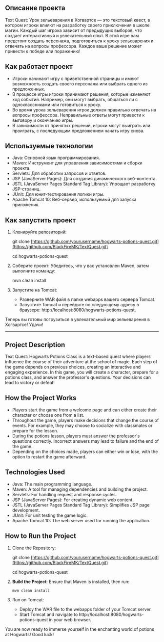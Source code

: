 ## Описание проекта

Text Quest: Урок зельеварения в Хогвартсе — это текстовый квест, в котором игроки влияют на разработку своего приключения в школе магии. 
Каждый шаг игрока зависит от предыдущих выборов, что создает интерактивный и увлекательный опыт. 
В этой игре вам предстоит создать персонажа, подготовиться к уроку зельеварения и отвечать на вопросы профессора. Каждое ваше решение может привести к победе или поражению!

## Как работает проект

- Игроки начинают игру с приветственной страницы и имеют возможность создать своего персонажа или выбрать одного из предложенных.
- В процессе игры игроки принимают решения, которые изменяют ход событий. Например, они могут выбрать, общаться ли с одноклассниками или готовиться к уроку.
- Во время урока зельеварения игрок должен правильно отвечать на вопросы профессора. Неправильные ответы могут привести к выговору и окончанию игры.
- В зависимости от принятых решений, игроки могут выиграть или проиграть, с последующим предложением начать игру снова.

## Используемые технологии

- Java: Основной язык программирования.
- Maven: Инструмент для управления зависимостями и сборки проекта.
- Servlets: Для обработки запросов и ответов.
- JSP (JavaServer Pages): Для создания динамического веб-контента.
- JSTL (JavaServer Pages Standard Tag Library): Упрощает разработку JSP-страниц.
- JUnit: Для юнит-тестирования логики игры.
- Apache Tomcat 10: Веб-сервер, используемый для запуска приложения.

## Как запустить проект

1. Клонируйте репозиторий:

   git clone [https://github.com/yourusername/hogwarts-potions-quest.git](https://github.com/BlackFireMK/TextQuest.git)
   
   cd hogwarts-potions-quest

3. Соберите проект:
   Убедитесь, что у вас установлен Maven, затем выполните команду:

   mvn clean install

4. Запустите на Tomcat:
   - Разверните WAR файл в папке webapps вашего сервера Tomcat.
   - Запустите Tomcat и перейдите по следующему адресу в браузере: http://localhost:8080/hogwarts-potions-quest.

Теперь вы готовы погрузиться в увлекательный мир зельеварения в Хогвартсе! Удачи!

---

## Project Description

Text Quest: Hogwarts Potions Class is a text-based quest where players influence the course of their adventure at the school of magic.
Each step of the game depends on previous choices, creating an interactive and engaging experience. 
In this game, you will create a character, prepare for a potions class, and answer the professor's questions. Your decisions can lead to victory or defeat!

## How the Project Works

- Players start the game from a welcome page and can either create their character or choose one from a list.
- Throughout the game, players make decisions that change the course of events. For example, they may choose to socialize with classmates or prepare for the lesson.
- During the potions lesson, players must answer the professor's questions correctly. Incorrect answers may lead to failure and the end of the game.
- Depending on the choices made, players can either win or lose, with the option to restart the game afterward.

## Technologies Used

- Java: The main programming language.
- Maven: A tool for managing dependencies and building the project.
- Servlets: For handling request and response cycles.
- JSP (JavaServer Pages): For creating dynamic web content.
- JSTL (JavaServer Pages Standard Tag Library): Simplifies JSP page development.
- JUnit: For unit testing the game logic.
- Apache Tomcat 10: The web server used for running the application.

## How to Run the Project

1. Clone the Repository:

   git clone [https://github.com/yourusername/hogwarts-potions-quest.git](https://github.com/BlackFireMK/TextQuest.git)
   
   cd hogwarts-potions-quest


3. **Build the Project**:
   Ensure that Maven is installed, then run:
   ```bash
   mvn clean install

4. Run on Tomcat:
   - Deploy the WAR file to the webapps folder of your Tomcat server.
   - Start Tomcat and navigate to http://localhost:8080/hogwarts-potions-quest in your web browser.

You are now ready to immerse yourself in the enchanting world of potions at Hogwarts! Good luck!
